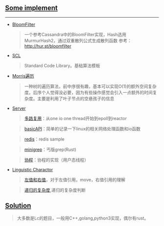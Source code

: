 ## [Some implement](XJBX)
---

+ [BloomFilter](XJBX/Bloomfilter)

    > 一个参考Cassandra中的BloomFilter实现，Hash选用MurmurHash2，通过双重散列公式生成散列函数
    > 参考：http://hur.st/bloomfilter


+ [SCL](XJBX/SCL)

    > Standard Code Library。基础算法模板
+ [Morris遍历](XJBX/SCL/Graph/MorrisTraverse.hpp)

    >一种树的遍历算法，前中序很有趣，基本可以实现O(1)的额外空间复杂度。后序个人觉得没必要，因为有些操作感觉会引入一点额外的时间复杂度。主要是利用了叶子节点的空悬孩子的信息

+ [Server](/XJBX/Server/)
    > [多路复用](XJBX/Server/IOMultiplexing)：从one io one thread开始到epoll到reactor
    
    > [basicAPI](XJBX/Server/basicAPI)：简单的记录一下linux的相关网络处理函数和io函数

    > [redis](XJBX/Server/redis/README.md)：redis sample

    > [minigrep](XJBX/Server/minigrep/)：丐版grep(Rust)

    > [协程](XJBX/Server/Coroutine)：协程的实现（用户态线程）
+ [Linguistic Charactor](/XJBX/LingChar)
    > [左值和右值](/XJBX/LingChar/LRValue/README.md)，对于左值引用，move，右值引用的理解

    > [递归的复杂度](/XJBX/LingChar/Recursion/recursion.h),递归的复杂度判断
## [Solution](Solution)

> 大多数是Lc的题目，一般用C++,golang,python3实现，偶尔有rust。